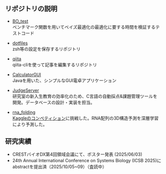## リポジトリの説明
- [BO_test](https://github.com/sugawarahirotaka/BO_test) \
  ベンチマーク関数を用いてベイズ最適化の最適化に要する時間を検証するテストコード
  
- [dotfiles](https://github.com/sugawarahirotaka/dotfiles) \
  zsh等の設定を保存するリポジトリ

- [qiita](https://github.com/sugawarahirotaka/qiita) \
  qiita-cliを使って記事を編集するリポジトリ

- [CalculatorGUI](https://github.com/sugawarahirotaka/CalculatorGUI) \
  Javaを用いた、シンプルなGUI電卓アプリケーション

- [JudgeServer](https://github.com/nometoko/JudgeServerforEducation) \
  研究室の新入生教育の効率化のため、C言語の自動採点&課題管理ツールを開発。データベースの設計・実装を担当。

- [rna_folding](https://github.com/nometoko/rna_folding) \
  [Kaggleのコンペティション](https://www.kaggle.com/competitions/stanford-rna-3d-folding)に挑戦した。RNA配列の3D構造予測を深層学習により予測した。

## 研究実績
- CRESTバイオDX第4回領域会議にて、ポスター発表 (2025/06/03)
- 24th Annual International Conference on Systems Biology (ICSB 2025)にabstractを提出済（2025/10/05~09）（査読中）

